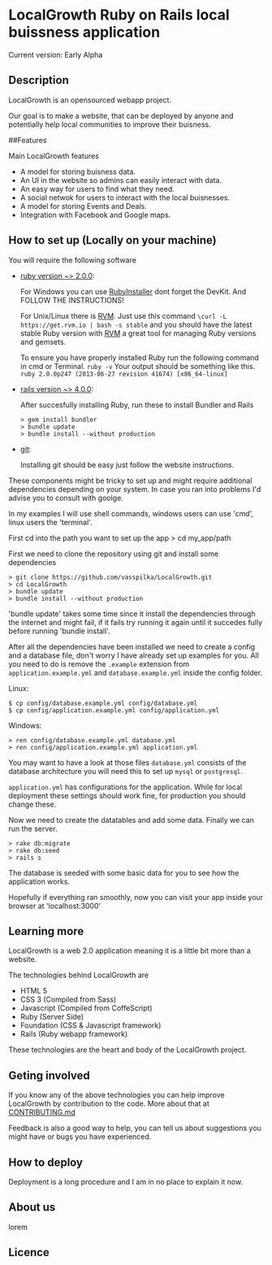 # LocalGrowth Ruby on Rails local buissness application


Current version: Early Alpha


## Description

LocalGrowth is an opensourced webapp project.

Our goal is to make a website, that can be deployed by anyone and potentially help local communities to improve their buisness.
  



##Features

Main LocalGrowth features 

  * A model for storing buisness data.
  * An UI in the website so admins can easily interact with data.
  * An easy way for users to find what they need.
  * A social netwok for users to interact with the local buisnesses.
  * A model for storing Events and Deals.
  * Integration with Facebook and Google maps.




## How to set up (Locally on your machine)

You will require the following software

* [ruby version ~> 2.0.0][1]:

  For Windows you can use [RubyInstaller][RubyInstaller] dont forget the DevKit. And FOLLOW THE INSTRUCTIONS!
  
  For Unix/Linux there is [RVM][rvm]. Just use this command `\curl -L https://get.rvm.io | bash -s stable` 
  and you should have the latest stable Ruby version with [RVM][rvm] a great tool for managing Ruby versions and gemsets.


  To ensure you have properly installed Ruby run the following command in cmd or Terminal.
  `ruby -v`
  Your output should be something like this.
  `ruby 2.0.0p247 (2013-06-27 revision 41674) [x86_64-linux]`

* [rails version ~> 4.0.0][2]:

  After succesfully installing Ruby, run these to install Bundler and Rails

      > gem install bundler
      > bundle update
      > bundle install --without production


* [git][3]:
  
  Installing git should be easy just follow the website instructions.



These components might be tricky to set up and might require additional dependencies depending on your system. In case you ran into problems I'd advise you to consult with goolge.

In my examples I will use shell commands, windows users can use 'cmd', linux users the 'terminal'.

First cd into the path you want to set up the app
    > cd my_app/path

First we need to clone the repository using git and install some dependencies

    > git clone https://github.com/vasspilka/LocalGrowth.git
    > cd LocalGrowth
    > bundle update
    > bundle install --without production

'bundle update' takes some time since it install the dependencies through the internet and might fail, if it fails try running it again until it succedes fully before running 'bundle install'.


After all the dependencies have been installed we need to create a config and a database file,
don't worry I have already set up examples for you. All you need to do is remove the 
`.example` extension from `application.example.yml` and `database.example.yml` inside the config folder.

Linux:

    $ cp config/database.example.yml config/database.yml 
    $ cp config/application.example.yml config/application.yml 

Windows:

    > ren config/database.example.yml database.yml
    > ren config/application.example.yml application.yml


You may want to have a look at those files `database.yml` consists of the database architecture
you will need this to set up `mysql` or `postgresql`.

`application.yml` has configurations for the application. While for local deployment these settings should work fine, for production you should change these.

Now we need to create the datatables and add some data. Finally we can run the server.

    > rake db:migrate
    > rake db:seed
    > rails s 

The database is seeded with some basic data for you to see how the application works.

Hopefully if everything ran smoothly, now you can visit your app inside your browser at 'localhost:3000'


## Learning more

  
  LocalGrowth is a web 2.0 application meaning it is a little bit more than a website.

  The technologies behind LocalGrowth are

  * HTML 5 
  * CSS 3 (Compiled from Sass)
  * Javascript (Compiled from CoffeScript)
  * Ruby (Server Side)
  * Foundation (CSS & Javascript framework)
  * Rails (Ruby webapp framework)

  These technologies are the heart and body of the LocalGrowth project.


## Geting involved
  
  If you know any of the above technologies you can help improve LocalGrowth
  by contribution to the code.
  More about that at [CONTRIBUTING.md][5] 


  Feedback is also a good way to help, you can tell us about suggestions you might have or 
  bugs you have experienced.


## How to deploy

  Deployment is a long procedure and I am in no place to explain it now.

## About us

lorem

## Licence




[1]: https://www.ruby-lang.org/en/
[2]: http://rubyonrails.org/
[3]: http://git-scm.com/
[rvm]: https://rvm.io/
[RubyInstaller]: http://rubyinstaller.org/downloads/
[5]: https://github.com/vasspilka/LocalGrowth/blob/master/CONTRIBUTING.md